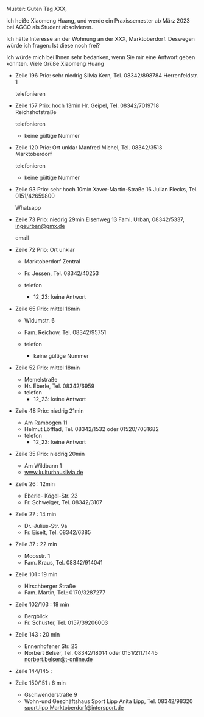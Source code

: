 Muster:
Guten Tag XXX,

ich heiße Xiaomeng Huang, und werde ein Praxissemester ab März 2023 bei AGCO als Student absolvieren. 

Ich hätte Interesse an der Wohnung an der XXX, Marktoberdorf. Deswegen würde ich fragen: 
Ist diese noch frei?

Ich würde mich bei Ihnen sehr bedanken, wenn Sie mir eine Antwort geben könnten.
Viele Grüße
Xiaomeng Huang


- Zeile 196 Prio: sehr niedrig
	Silvia Kern, Tel.  08342/898784
	Herrenfeldstr. 1
	
	telefonieren

- Zeile 157 Prio: hoch 13min
	Hr. Geipel, Tel. 08342/7019718
	Reichshofstraße
	
	telefonieren
	- keine gültige Nummer

- Zeile 120 Prio: Ort unklar
	Manfred Michel, Tel. 08342/3513
	Marktoberdorf
	
	telefonieren
	- keine gültige Nummer 

- Zeile 93 Prio: sehr hoch 10min
	Xaver-Martin-Straße 16
	Julian Flecks, Tel. 0151/42659800
	
	Whatsapp


- Zeile 73 Prio: niedrig 29min
	Elsenweg 13
	Fami. Urban, 08342/5337, ingeurban@gmx.de
	
	email

- Zeile 72 Prio: Ort unklar
	- Marktoberdorf Zentral
	- Fr. Jessen, Tel. 08342/40253

	- telefon
		- 12_23: keine Antwort

- Zeile 65 Prio: mittel 16min
	- Widumstr. 6
	- Fam. Reichow, Tel. 08342/95751

	- telefon
		- keine gültige Nummer

- Zeile 52 Prio: mittel 18min
	- Memelstraße
	- Hr. Eberle, Tel. 08342/6959
	- telefon
		- 12_23: keine Antwort

- Zeile 48 Prio: niedrig 21min
	- Am Rambogen 11
	- Helmut Löfflad, Tel. 08342/1532 oder 01520/7031682
	- telefon
		- 12_23: keine Antwort

- Zeile 35 Prio: niedrig 20min
	- Am Wildbann 1
	- www.kulturhausilvia.de

- Zeile 26 : 12min
	- Eberle- Kögel-Str. 23
	- Fr. Schweiger, Tel. 08342/3107

- Zeile 27 : 14 min
	- Dr.-Julius-Str. 9a
	- Fr. Eiselt, Tel. 08342/6385

- Zeile 37 : 22 min
	- Moosstr. 1
	- Fam. Kraus, Tel. 08342/914041

- Zeile 101 : 19 min
	- Hirschberger Straße
	- Fam. Martin, Tel.: 0170/3287277

- Zeile 102/103 : 18 min
	- Bergblick
	- Fr. Schuster, Tel. 0157/39206003

- Zeile 143 : 20 min
	- Ennenhofener Str. 23
	- Norbert Belser, Tel. 08342/18014 oder 0151/21171445 norbert.belser@t-online.de

- Zeile 144/145 : 

- Zeile 150/151 : 6 min
	- Gschwenderstraße 9
	- Wohn-und Geschäftshaus Sport Lipp Anita Lipp, Tel. 08342/98320 sport.lipp.Marktoberdorf@intersport.de










